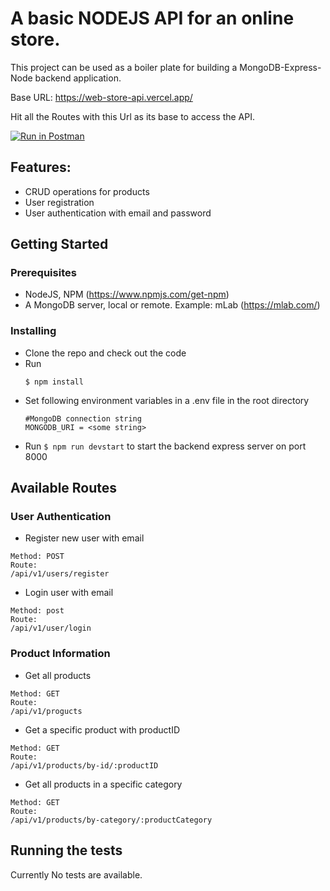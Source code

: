 # A basic NODEJS API for an online store.
This project can be used as a boiler plate for building a MongoDB-Express-Node backend application.

Base URL: https://web-store-api.vercel.app/

Hit all the Routes with this Url as its base to access the API.

[![Run in Postman](https://run.pstmn.io/button.svg)](https://app.getpostman.com/run-collection/688fff53b70eed82b026?action=collection%2Fimport)

## Features:
  - CRUD operations for products
  - User registration
  - User authentication with email and password

## Getting Started
### Prerequisites

 - NodeJS, NPM (https://www.npmjs.com/get-npm)
 - A MongoDB server, local or remote. Example: mLab (https://mlab.com/)

 ### Installing

  - Clone the repo and check out the code
  - Run 
    ```
    $ npm install 

  - Set following environment variables in a .env file in the root directory
    ``` 
    #MongoDB connection string
    MONGODB_URI = <some string>

  - Run ``$ npm run devstart`` to start the backend express server on port 8000


## Available Routes
### User Authentication

- Register new user with email

```
Method: POST
Route:
/api/v1/users/register
```


- Login user with email

```
Method: post
Route:
/api/v1/user/login
```

### Product Information

- Get all products

```
Method: GET
Route:
/api/v1/progucts
```

- Get a specific product with productID

```
Method: GET
Route:
/api/v1/products/by-id/:productID
```

- Get all products in a specific category

```
Method: GET
Route:
/api/v1/products/by-category/:productCategory
```


## Running the tests

Currently No tests are available.

